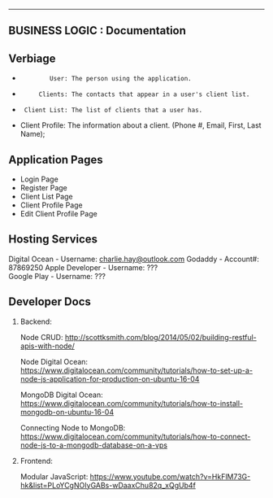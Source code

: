 ------------------------------------
BUSINESS LOGIC : Documentation
------------------------------------


Verbiage
---------------------
-	          User: The person using the application.   	 
-	       Clients: The contacts that appear in a user's client list. 
-      Client List: The list of clients that a user has. 
-	Client Profile: The information about a client. (Phone #, Email, First, Last Name);


Application Pages	
---------------------
- Login Page
- Register Page
- Client List Page
- Client Profile Page
- Edit Client Profile Page


Hosting Services
---------------------
Digital Ocean 	- 	Username: charlie.hay@outlook.com 
Godaddy 		- 	Account#: 87869250
Apple Developer	-	Username: ???	
Google Play		-	Username: ???


Developer Docs
---------------------
1) Backend:

	Node CRUD:
	http://scottksmith.com/blog/2014/05/02/building-restful-apis-with-node/

	Node Digital Ocean:
	https://www.digitalocean.com/community/tutorials/how-to-set-up-a-node-js-application-for-production-on-ubuntu-16-04

	MongoDB Digital Ocean:
	https://www.digitalocean.com/community/tutorials/how-to-install-mongodb-on-ubuntu-16-04

	Connecting Node to MongoDB:
	https://www.digitalocean.com/community/tutorials/how-to-connect-node-js-to-a-mongodb-database-on-a-vps


2) Frontend: 

	Modular JavaScript:
	https://www.youtube.com/watch?v=HkFlM73G-hk&list=PLoYCgNOIyGABs-wDaaxChu82q_xQgUb4f




